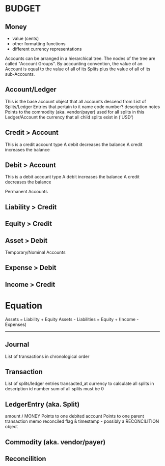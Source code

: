 BUDGET
======

## Money
* value (cents)
* other formatting functions
* different currency representations

Accounts can be arranged in a hierarchical tree. The nodes of the tree
are called "Account Groups". By accounting
convention, the value of an Account is equal to the value of all of its
Splits plus the value of all of its sub-Accounts.

## Account/Ledger
This is the base account object that all accounts descend from
List of Splits/Ledger Entries that pertain to it
name
code number?
description
notes
Points to the commodity (aka. vendor/payer) used for all splits in this Ledger/Account
the currency that all child splits exist in ('USD')

## Credit > Account
This is a credit account type
A debit decreases the balance
A credit increases the balance

## Debit > Account
This is a debit account type
A debit increases the balance
A credit decreases the balance

Permanent Accounts
## Liability > Credit
## Equity > Credit
## Asset > Debit

Temporary/Nominal Accounts
## Expense > Debit
## Income > Credit

# Equation
Assets = Liability + Equity
Assets - Liabilities = Equity + (Income - Expenses)

-------

## Journal
List of transactions in chronological order

## Transaction
List of splits/ledger entries
transacted_at
currency to calculate all splits in
description
id number
sum of all splits must be 0

## LedgerEntry (aka. Split)
amount / MONEY
Points to one debited account
Points to one parent transaction
memo
reconciled flag & timestamp - possibly a RECONCILITION object

## Commodity (aka. vendor/payer)

## Reconcilition